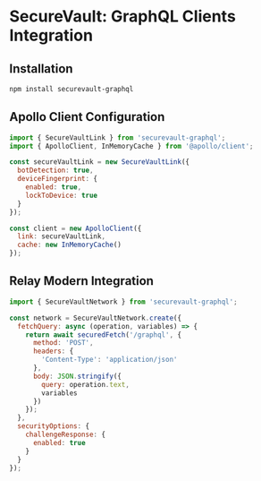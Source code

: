 # SecureVault: GraphQL Clients Integration

## Installation
```bash
npm install securevault-graphql
```

## Apollo Client Configuration
```javascript
import { SecureVaultLink } from 'securevault-graphql';
import { ApolloClient, InMemoryCache } from '@apollo/client';

const secureVaultLink = new SecureVaultLink({
  botDetection: true,
  deviceFingerprint: {
    enabled: true,
    lockToDevice: true
  }
});

const client = new ApolloClient({
  link: secureVaultLink,
  cache: new InMemoryCache()
});
```

## Relay Modern Integration
```javascript
import { SecureVaultNetwork } from 'securevault-graphql';

const network = SecureVaultNetwork.create({
  fetchQuery: async (operation, variables) => {
    return await securedFetch('/graphql', {
      method: 'POST',
      headers: {
        'Content-Type': 'application/json'
      },
      body: JSON.stringify({
        query: operation.text,
        variables
      })
    });
  },
  securityOptions: {
    challengeResponse: {
      enabled: true
    }
  }
});
```